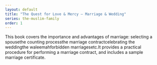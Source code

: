 ```yaml
---
layout: default
title: "The Quest for Love & Mercy – Marriage & Wedding"
series: the-muslim-family
order: 1
---
```


This book covers the importance and advantages of marriage:
selecting a spousethe counting processthe marriage contractcelebrating the weddingthe waleemahforbidden marriagesetc.It provides a practical procedure for performing a marriage contract, and includes a sample marriage certificate.
